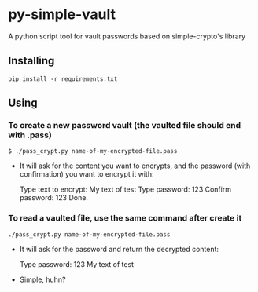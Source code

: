 # py-simple-vault
A python script tool for vault passwords based on simple-crypto's library

## Installing

    pip install -r requirements.txt

## Using

### To create a new password vault (the vaulted file should end with .pass)

    $ ./pass_crypt.py name-of-my-encrypted-file.pass

- It will ask for the content you want to encrypts, and the password (with confirmation) you want to encrypt it with:

    Type text to encrypt:
    My text of test
    Type password: 123
    Confirm password: 123
    Done.

### To read a vaulted file, use the same command after create it

    ./pass_crypt.py name-of-my-encrypted-file.pass

- It will ask for the password and return the decrypted content:

    Type password: 123
    My text of test

- Simple, huhn?
